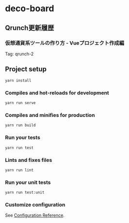 # deco-board

## Qrunch更新履歴
### 仮想通貨系ツールの作り方 - Vueプロジェクト作成編
Tag: qrunch-2

## Project setup
```
yarn install
```

### Compiles and hot-reloads for development
```
yarn run serve
```

### Compiles and minifies for production
```
yarn run build
```

### Run your tests
```
yarn run test
```

### Lints and fixes files
```
yarn run lint
```

### Run your unit tests
```
yarn run test:unit
```

### Customize configuration
See [Configuration Reference](https://cli.vuejs.org/config/).
